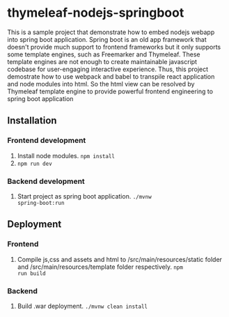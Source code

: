 # thymeleaf-nodejs-springboot
This is a sample project that demonstrate how to embed nodejs webapp into spring boot application. Spring boot is an old app framework that doesn't provide much support to frontend frameworks but it only supports some template engines, such as Freemarker and Thymeleaf. These template engines are not enough to create maintainable javascript codebase for user-engaging interactive experience. Thus, this project demostrate how to use webpack and babel to transpile react application and node modules into html. So the html view can be resolved by Thymeleaf template engine to provide powerful frontend engineering to spring boot application

## Installation

### Frontend development
1. Install node modules. <code>npm install</code>
2. <code>npm run dev</code>
### Backend development
1. Start project as spring boot application. <code>./mvnw spring-boot:run</code>

## Deployment
### Frontend
1. Compile js,css and assets and html to /src/main/resources/static folder and /src/main/resources/template folder respectively. <code>npm run build</code>
### Backend
1. Build .war deployment. <code>./mvnw clean install</code>
